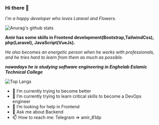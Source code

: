 ### Hi there 👋

_I'm a happy developer who loves Laravel and Flowers._

![Anurag's github stats](https://github-readme-stats.vercel.app/api?username=amirkhodabande&theme=dracula)

**Amir has some skills in Frontend development(Bootstrap,TailwindCss), php(Laravel), JavaScript(VueJs).**

_He also becomes an energetic person when he works with professionals, and he tries hard to learn from them as much as possible._

**_nowadays he is studying software engineering in Enghelab Eslamic Technical College_**

![Top Langs](https://github-readme-stats.vercel.app/api/top-langs/?username=amirkhodabande&layout=compact&theme=dracula)


- 🔭 I’m currently trying to become better
- 🌱 I’m currently trying to learn critical skills to become a DevOps engineer
- 🤔 I’m looking for help in Frontend
- 💬 Ask me about Backend
- 📫 How to reach me: Telegram => amir_81dp

